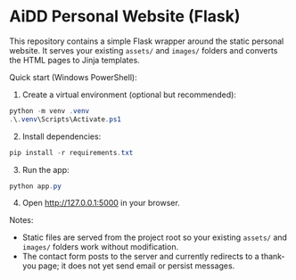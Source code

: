 # AiDD Personal Website (Flask)

This repository contains a simple Flask wrapper around the static personal website. It serves your existing `assets/` and `images/` folders and converts the HTML pages to Jinja templates.

Quick start (Windows PowerShell):

1. Create a virtual environment (optional but recommended):

```powershell
python -m venv .venv
.\.venv\Scripts\Activate.ps1
```

2. Install dependencies:

```powershell
pip install -r requirements.txt
```

3. Run the app:

```powershell
python app.py
```

4. Open http://127.0.0.1:5000 in your browser.

Notes:
- Static files are served from the project root so your existing `assets/` and `images/` folders work without modification.
- The contact form posts to the server and currently redirects to a thank-you page; it does not yet send email or persist messages.
